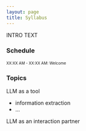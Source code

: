 ```yaml
---
layout: page
title: Syllabus
---
```


INTRO TEXT

### Schedule

<font style="font-size:10">XX:XX AM - XX:XX AM: Welcome<br></font>


### Topics

LLM as a tool
- information extraction
- ...

LLM as an interaction partner


